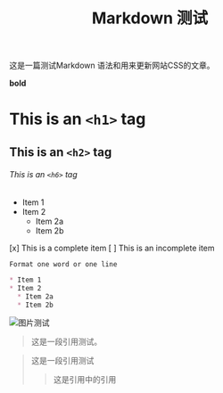 ﻿---
title: Markdown 测试
category: 技术
layout: post
---

这是一篇测试Markdown 语法和用来更新网站CSS的文章。

**bold**

# This is an `<h1>` tag

## This is an `<h2>` tag

###### This is an `<h6>` tag

* Item 1
* Item 2
  * Item 2a
  * Item 2b
  
[x] This is a complete item
[ ] This is an incomplete item

`Format one word or one line`

```markdown
* Item 1
* Item 2
  * Item 2a
  * Item 2b
```

![图片测试](https://adultimg.com/images/2018/05/03/45047821.jpg)

> 这是一段引用测试。

> 这是一段引用测试
>> 这是引用中的引用
